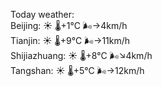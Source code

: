 Today weather:  
Beijing: ☀️   🌡️+1°C 🌬️→4km/h  
Tianjin: ☀️   🌡️+9°C 🌬️→11km/h  
Shijiazhuang: ☀️   🌡️+8°C 🌬️↘4km/h  
Tangshan: ☀️   🌡️+5°C 🌬️→12km/h  
